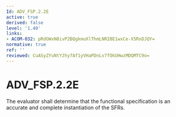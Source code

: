 ```yaml
---
Id: ADV_FSP.2.2E
active: true
derived: false
level: '1.40'
links:
- ACOM-032: pRdGWxN8ivP2BQgkmuXlThmLNRIBE1wxCe-X5RnDJQY=
normative: true
ref: ''
reviewed: CuASyZYuNtYJhy7Af1yVHaPDnLv7fOkUHwzMDQMTC9o=
---
```


# ADV_FSP.2.2E

The evaluator shall determine that the functional specification is an accurate and complete instantiation of the SFRs.